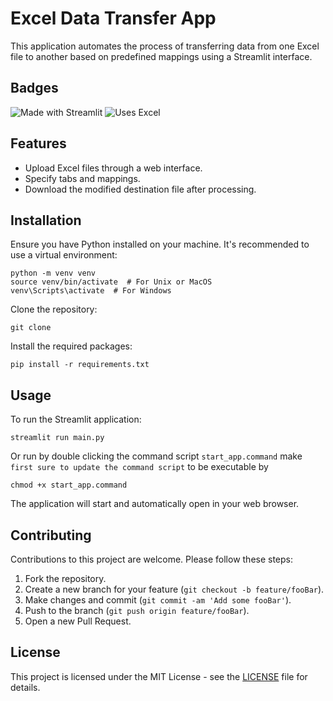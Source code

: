 # Excel Data Transfer App

This application automates the process of transferring data from one Excel file to another based on predefined mappings using a Streamlit interface.

## Badges

![Made with Streamlit](https://img.shields.io/badge/Made%20with-Streamlit-ff4b4b.svg)
![Uses Excel](https://img.shields.io/badge/Uses-Excel-217346.svg)

## Features

- Upload Excel files through a web interface.
- Specify tabs and mappings.
- Download the modified destination file after processing.

## Installation

Ensure you have Python installed on your machine. It's recommended to use a virtual environment:

```
python -m venv venv
source venv/bin/activate  # For Unix or MacOS
venv\Scripts\activate  # For Windows
```

Clone the repository:

```
git clone 
```

Install the required packages:

```
pip install -r requirements.txt
```

## Usage

To run the Streamlit application:

```
streamlit run main.py
```

Or run by double clicking the command script `start_app.command` make `first sure to update the command script` to be executable by

```
chmod +x start_app.command
```


The application will start and automatically open in your web browser.

## Contributing

Contributions to this project are welcome. Please follow these steps:

1. Fork the repository.
2. Create a new branch for your feature (`git checkout -b feature/fooBar`).
3. Make changes and commit (`git commit -am 'Add some fooBar'`).
4. Push to the branch (`git push origin feature/fooBar`).
5. Open a new Pull Request.

## License

This project is licensed under the MIT License - see the [LICENSE](LICENSE) file for details.
